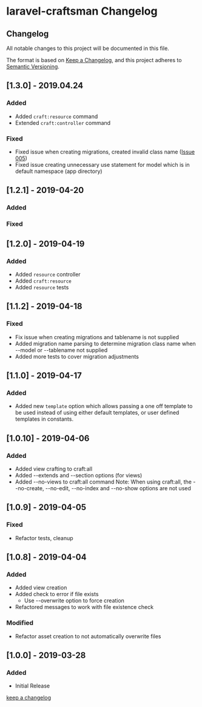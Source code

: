 # laravel-craftsman Changelog

## Changelog

All notable changes to this project will be documented in this file.

The format is based on [Keep a Changelog](https://keepachangelog.com/en/1.0.0/),
and this project adheres to [Semantic Versioning](https://semver.org/spec/v2.0.0.html).


## [1.3.0] - 2019.04.24

### Added

- Added `craft:resource` command
- Extended `craft:controller` command

### Fixed

- Fixed issue when creating migrations, created invalid class name ([Issue 005](https://github.com/mikeerickson/laravel-craftsman/issues/5))
- Fixed issue creating unnecessary use statement for model which is in default namespace (app directory)

## [1.2.1] - 2019-04-20

### Added

### Fixed


## [1.2.0] - 2019-04-19

### Added

- Added `resource` controller
- Added `craft:resource`
- Added `resource` tests

## [1.1.2] - 2019-04-18

### Fixed

- Fix issue when creating migrations and tablename is not supplied
- Added migration name parsing to determine migration class name when --model or --tablename not supplied
- Added more tests to cover migration adjustments

## [1.1.0] - 2019-04-17

### Added

- Added new `template` option which allows passing a one off template to be used instead of using either default templates, or user defined templates in constants.

## [1.0.10] - 2019-04-06

### Added

- Added view crafting to craft:all
- Added --extends and --section options (for views)
- Added --no-views to craft:all command
    Note: When using craft:all, the --no-create, --no-edit, --no-index and --no-show options are not used

## [1.0.9] - 2019-04-05

### Fixed

- Refactor tests, cleanup

## [1.0.8] - 2019-04-04

### Added

- Added view creation
- Added check to error if file exists
    - Use --overwrite option to force creation
- Refactored messages to work with file existence check

### Modified

- Refactor asset creation to not automatically overwrite files


## [1.0.0] - 2019-03-28

### Added

-   Initial Release


[keep a changelog](https://keepachangelog.com/en/1.0.0/)

